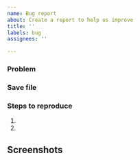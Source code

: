 ```yaml
---
name: Bug report
about: Create a report to help us improve
title: ''
labels: bug
assignees: ''

---
```


<!-- ⚠️ Please search existing issues to avoid creating duplicates. ⚠️ -->

### Problem
<!-- Describe the bug here. -->

### Save file
<!-- ⚠️ Please include a copy of your save file (a `*.devz` file) so we can reproduce the problem. You can export it in **Settings** -> **Save file** -> **Backup**. ⚠️ -->

### Steps to reproduce

1. 
2. 

## Screenshots

<!-- Include screenshots here. -->
